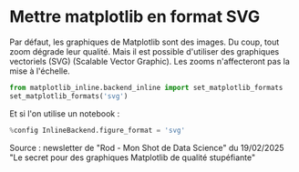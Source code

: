 # Mettre matplotlib en format SVG
Par défaut, les graphiques de Matplotlib sont des images. Du coup, tout zoom dégrade leur qualité.
Mais il est possible d'utiliser des graphiques vectoriels (SVG) (Scalable Vector Graphic). Les zooms n'affecteront pas la mise à l'échelle.

```python
from matplotlib_inline.backend_inline import set_matplotlib_formats
set_matplotlib_formats('svg')
```
Et si l'on utilise un notebook :
```python
%config InlineBackend.figure_format = 'svg'
```
Source : newsletter de "Rod - Mon Shot de Data Science" du 19/02/2025 "Le secret pour des graphiques Matplotlib de qualité stupéfiante" 